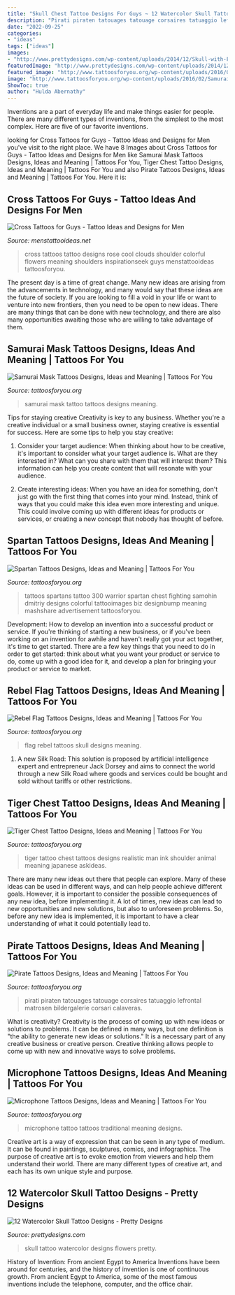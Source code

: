 ```yaml
---
title: "Skull Chest Tattoo Designs For Guys ~ 12 Watercolor Skull Tattoo Designs"
description: "Pirati piraten tatouages tatouage corsaires tatuaggio lefrontal matrosen bildergalerie corsari calaveras"
date: "2022-09-25"
categories:
- "ideas"
tags: ["ideas"]
images:
- "http://www.prettydesigns.com/wp-content/uploads/2014/12/Skull-with-Flowers.jpg"
featuredImage: "http://www.prettydesigns.com/wp-content/uploads/2014/12/Skull-with-Flowers.jpg"
featured_image: "http://www.tattoosforyou.org/wp-content/uploads/2016/02/Samurai-Mask-Tattoo.jpg"
image: "http://www.tattoosforyou.org/wp-content/uploads/2016/02/Samurai-Mask-Tattoo.jpg"
ShowToc: true
author: "Hulda Abernathy"
---
```



Inventions are a part of everyday life and make things easier for people. There are many different types of inventions, from the simplest to the most complex. Here are five of our favorite inventions.

	

		
looking for Cross Tattoos for Guys - Tattoo Ideas and Designs for Men you've visit to the right place. We have 8 Images about Cross Tattoos for Guys - Tattoo Ideas and Designs for Men like Samurai Mask Tattoos Designs, Ideas and Meaning | Tattoos For You, Tiger Chest Tattoo Designs, Ideas and Meaning | Tattoos For You and also Pirate Tattoos Designs, Ideas and Meaning | Tattoos For You. Here it is:
		
    
## Cross Tattoos For Guys - Tattoo Ideas And Designs For Men

<img loading=lazy src="http://www.menstattooideas.net/tattooimages/2015/06/cross-14.jpg" onerror="this.onerror=null;this.src='https://tse1.mm.bing.net/th?id=OIP.sLt1ZjF1quP1EwJ9VQuEmwHaLG&amp;pid=15.1';" alt="Cross Tattoos for Guys - Tattoo Ideas and Designs for Men">

_Source: menstattooideas.net_

>cross tattoos tattoo designs rose cool clouds shoulder colorful flowers meaning shoulders inspirationseek guys menstattooideas tattoosforyou. 

	

The present day is a time of great change. Many new ideas are arising from the advancements in technology, and many would say that these ideas are the future of society. If you are looking to fill a void in your life or want to venture into new frontiers, then you need to be open to new ideas. There are many things that can be done with new technology, and there are also many opportunities awaiting those who are willing to take advantage of them.

    
## Samurai Mask Tattoos Designs, Ideas And Meaning | Tattoos For You

<img loading=lazy src="http://www.tattoosforyou.org/wp-content/uploads/2016/02/Samurai-Mask-Tattoo.jpg" onerror="this.onerror=null;this.src='https://tse1.mm.bing.net/th?id=OIP.rcdBp25EOU0C9fmPhNr3DwHaJ4&amp;pid=15.1';" alt="Samurai Mask Tattoos Designs, Ideas and Meaning | Tattoos For You">

_Source: tattoosforyou.org_

>samurai mask tattoo tattoos designs meaning. 

	

Tips for staying creative
Creativity is key to any business. Whether you're a creative individual or a small business owner, staying creative is essential for success. Here are some tips to help you stay creative: 
1. Consider your target audience: When thinking about how to be creative, it's important to consider what your target audience is. What are they interested in? What can you share with them that will interest them? This information can help you create content that will resonate with your audience. 

2. Create interesting ideas: When you have an idea for something, don't just go with the first thing that comes into your mind. Instead, think of ways that you could make this idea even more interesting and unique. This could involve coming up with different ideas for products or services, or creating a new concept that nobody has thought of before. 


    
## Spartan Tattoos Designs, Ideas And Meaning | Tattoos For You

<img loading=lazy src="https://www.tattoosforyou.org/wp-content/uploads/2016/05/Spartans-Tattoos.jpg" onerror="this.onerror=null;this.src='https://tse2.mm.bing.net/th?id=OIP.p5ghB_UFeMBCAs05ugdTlAHaKS&amp;pid=15.1';" alt="Spartan Tattoos Designs, Ideas and Meaning | Tattoos For You">

_Source: tattoosforyou.org_

>tattoos spartans tattoo 300 warrior spartan chest fighting samohin dmitriy designs colorful tattooimages biz designbump meaning mashshare advertisement tattoosforyou. 

	

Development: How to develop an invention into a successful product or service.
If you're thinking of starting a new business, or if you've been working on an invention for awhile and haven't really got your act together, it's time to get started. There are a few key things that you need to do in order to get started: think about what you want your product or service to do, come up with a good idea for it, and develop a plan for bringing your product or service to market.

    
## Rebel Flag Tattoos Designs, Ideas And Meaning | Tattoos For You

<img loading=lazy src="https://www.tattoosforyou.org/wp-content/uploads/2013/11/Rebel-Flag-Skull-Tattoos.jpg" onerror="this.onerror=null;this.src='https://tse4.mm.bing.net/th?id=OIP.L5OTErQi6vPyARffCA41UgHaJ4&amp;pid=15.1';" alt="Rebel Flag Tattoos Designs, Ideas and Meaning | Tattoos For You">

_Source: tattoosforyou.org_

>flag rebel tattoos skull designs meaning. 

	

1. A new Silk Road: This solution is proposed by artificial intelligence expert and entrepreneur Jack Dorsey and aims to connect the world through a new Silk Road where goods and services could be bought and sold without tariffs or other restrictions.

    
## Tiger Chest Tattoo Designs, Ideas And Meaning | Tattoos For You

<img loading=lazy src="https://www.tattoosforyou.org/wp-content/uploads/2017/10/Tiger-Chest-Tattoo-Pictures.jpg" onerror="this.onerror=null;this.src='https://tse1.mm.bing.net/th?id=OIP.GG_nPAJ1Amh6QjXWJ4HKgwHaLH&amp;pid=15.1';" alt="Tiger Chest Tattoo Designs, Ideas and Meaning | Tattoos For You">

_Source: tattoosforyou.org_

>tiger tattoo chest tattoos designs realistic man ink shoulder animal meaning japanese askideas. 

	

There are many new ideas out there that people can explore. Many of these ideas can be used in different ways, and can help people achieve different goals. However, it is important to consider the possible consequences of any new idea, before implementing it. A lot of times, new ideas can lead to new opportunities and new solutions, but also to unforeseen problems. So, before any new idea is implemented, it is important to have a clear understanding of what it could potentially lead to.

    
## Pirate Tattoos Designs, Ideas And Meaning | Tattoos For You

<img loading=lazy src="https://www.tattoosforyou.org/wp-content/uploads/2013/11/Pirate-Tattoo-752x1024.jpg" onerror="this.onerror=null;this.src='https://tse3.mm.bing.net/th?id=OIP.Z7KBHJPuXlfASvJM1HO6cAHaKF&amp;pid=15.1';" alt="Pirate Tattoos Designs, Ideas and Meaning | Tattoos For You">

_Source: tattoosforyou.org_

>pirati piraten tatouages tatouage corsaires tatuaggio lefrontal matrosen bildergalerie corsari calaveras. 

	

What is creativity?
Creativity is the process of coming up with new ideas or solutions to problems. It can be defined in many ways, but one definition is "the ability to generate new ideas or solutions." It is a necessary part of any creative business or creative person. Creative thinking allows people to come up with new and innovative ways to solve problems.

    
## Microphone Tattoos Designs, Ideas And Meaning | Tattoos For You

<img loading=lazy src="https://www.tattoosforyou.org/wp-content/uploads/2016/03/Traditional-Microphone-Tattoo.jpg" onerror="this.onerror=null;this.src='https://tse1.mm.bing.net/th?id=OIP.cvCbK2XmwMO3fVMbBM4STQHaK4&amp;pid=15.1';" alt="Microphone Tattoos Designs, Ideas and Meaning | Tattoos For You">

_Source: tattoosforyou.org_

>microphone tattoo tattoos traditional meaning designs. 

	

Creative art is a way of expression that can be seen in any type of medium. It can be found in paintings, sculptures, comics, and infographics. The purpose of creative art is to evoke emotion from viewers and help them understand their world. There are many different types of creative art, and each has its own unique style and purpose.

    
## 12 Watercolor Skull Tattoo Designs - Pretty Designs

<img loading=lazy src="http://www.prettydesigns.com/wp-content/uploads/2014/12/Skull-with-Flowers.jpg" onerror="this.onerror=null;this.src='https://tse1.mm.bing.net/th?id=OIP.6hkeaz946QQQXQuCHTLQ-gHaLF&amp;pid=15.1';" alt="12 Watercolor Skull Tattoo Designs - Pretty Designs">

_Source: prettydesigns.com_

>skull tattoo watercolor designs flowers pretty. 

	

History of Invention: From ancient Egypt to America
Inventions have been around for centuries, and the history of invention is one of continuous growth. From ancient Egypt to America, some of the most famous inventions include the telephone, computer, and the office chair.

